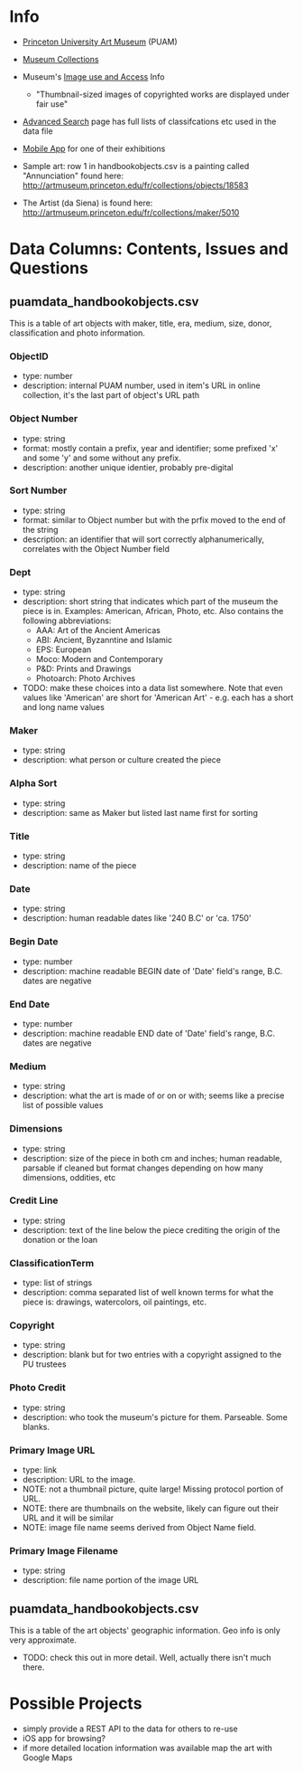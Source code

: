 # Info

- [Princeton University Art Museum](http://artmuseum.princeton.edu) (PUAM)

- [Museum Collections](http://artmuseum.princeton.edu/fr/collections)

- Museum's [Image use and Access](http://artmuseum.princeton.edu/image-use-and-access) Info
    + "Thumbnail-sized images of copyrighted works are displayed under fair use"

- [Advanced Search](http://artmuseum.princeton.edu/fr/search/collections-advanced#advanced) page has full lists of classifcations etc used in the data file

- [Mobile App](http://artmuseum.princeton.edu/fr/about/press-room/announcement/princeton-university-art-museum-debuts-first-mobile-app) for one of their exhibitions

- Sample art: row 1 in handbookobjects.csv is a painting called "Annunciation" found here:
http://artmuseum.princeton.edu/fr/collections/objects/18583

- The Artist (da Siena) is found here:
http://artmuseum.princeton.edu/fr/collections/maker/5010


# Data Columns: Contents, Issues and Questions

## puamdata_handbookobjects.csv
This is a table of art objects with maker, title, era, medium, size, donor, classification and photo information.

### ObjectID
- type: number
- description: internal PUAM number, used in item's URL in online collection, it's the last part of object's URL path

### Object Number
- type: string
- format: mostly contain a prefix, year and identifier; some prefixed 'x' and some 'y' and some without any prefix.
- description: another unique identier, probably pre-digital

### Sort Number
- type: string
- format: similar to Object number but with the prfix moved to the end of the string
- description: an identifier that will sort correctly alphanumerically, correlates with the Object Number field

### Dept
- type: string
- description: short string that indicates which part of the museum the piece is in. Examples: American, African, Photo, etc. Also contains the following abbreviations: 
    + AAA: Art of the Ancient Americas
    + ABI: Ancient, Byzanntine and Islamic
    + EPS: European
    + Moco: Modern and Contemporary
    + P&D: Prints and Drawings
    + Photoarch: Photo Archives
- TODO: make these choices into a data list somewhere. Note that even values like 'American' are short for 'American Art' - e.g. each has a short and long name values

### Maker
- type: string
- description: what person or culture created the piece

### Alpha Sort
- type: string
- description: same as Maker but listed last name first for sorting 

### Title
- type: string
- description: name of the piece

### Date
- type: string 
- description: human readable dates like '240 B.C' or 'ca. 1750'

### Begin Date
- type: number
- description: machine readable BEGIN date of 'Date' field's range, B.C. dates are negative

### End Date
- type: number
- description: machine readable END date of 'Date' field's range, B.C. dates are negative

### Medium
- type: string
- description: what the art is made of or on or with; seems like a precise list of possible values

### Dimensions
- type: string
- description: size of the piece in both cm and inches; human readable, parsable if cleaned but format changes depending on how many dimensions, oddities, etc

### Credit Line
- type: string
- description: text of the line below the piece crediting the origin of the donation or the loan

### ClassificationTerm
- type: list of strings
- description: comma separated list of well known terms for what the piece is: drawings, watercolors, oil paintings, etc.

### Copyright
- type: string
- description: blank but for two entries with a copyright assigned to the PU trustees

### Photo Credit
- type: string
- description: who took the museum's picture for them. Parseable. Some blanks.

### Primary Image URL
- type: link
- description: URL to the image.
- NOTE: not a thumbnail picture, quite large! Missing protocol portion of URL. 
- NOTE: there are thumbnails on the website, likely can figure out their URL and it will be similar
- NOTE: image file name seems derived from Object Name field.

### Primary Image Filename
- type: string
- description: file name portion of the image URL

## puamdata_handbookobjects.csv
This is a table of the art objects' geographic information. Geo info is only very approximate.

- TODO: check this out in more detail. Well, actually there isn't much there.


# Possible Projects

- simply provide a REST API to the data for others to re-use
- iOS app for browsing?
- if more detailed location information was available map the art with Google Maps
